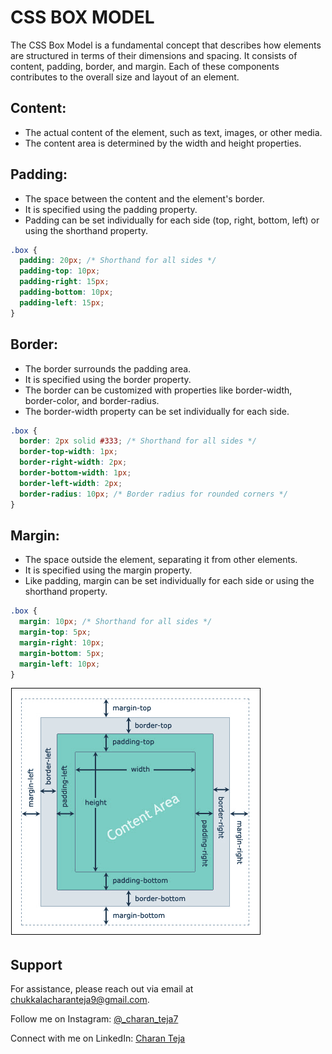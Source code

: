 # CSS BOX MODEL

The CSS Box Model is a fundamental concept that describes how elements are structured in terms of their dimensions and spacing. It consists of content, padding, border, and margin. Each of these components contributes to the overall size and layout of an element.



## Content:

- The actual content of the element, such as text, images, or other media.
- The content area is determined by the width and height properties.
## Padding:

- The space between the content and the element's border.
- It is specified using the padding property.
- Padding can be set individually for each side (top, right, bottom, left) or using the shorthand property.
```css
.box {
  padding: 20px; /* Shorthand for all sides */
  padding-top: 10px;
  padding-right: 15px;
  padding-bottom: 10px;
  padding-left: 15px;
}
```
## Border:

- The border surrounds the padding area.
- It is specified using the border property.
- The border can be customized with properties like border-width, border-color, and border-radius.
- The border-width property can be set individually for each side.
```css
.box {
  border: 2px solid #333; /* Shorthand for all sides */
  border-top-width: 1px;
  border-right-width: 2px;
  border-bottom-width: 1px;
  border-left-width: 2px;
  border-radius: 10px; /* Border radius for rounded corners */
}
```
## Margin:

- The space outside the element, separating it from other elements.
- It is specified using the margin property.
- Like padding, margin can be set individually for each side or using the shorthand property.
```css
.box {
  margin: 10px; /* Shorthand for all sides */
  margin-top: 5px;
  margin-right: 10px;
  margin-bottom: 5px;
  margin-left: 10px;
}
```
![Box model Logo](../assets/css-box-model.png)

## Support

For assistance, please reach out via email at chukkalacharanteja9@gmail.com.

Follow me on Instagram: [@_charan_teja7](https://www.instagram.com/_charan_teja7/)

Connect with me on LinkedIn: [Charan Teja](https://www.linkedin.com/in/charanteja177/)
